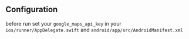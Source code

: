 
## Configuration
before run set your `google_maps_api_key` in your `ios/runner/AppDelegate.swift` and  `android/app/src/AndroidManifest.xml`
